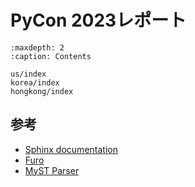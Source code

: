 # PyCon 2023レポート

```{toctree}
:maxdepth: 2
:caption: Contents

us/index
korea/index
hongkong/index
```

## 参考

* [Sphinx documentation](https://www.sphinx-doc.org/ja/master)
* [Furo](https://pradyunsg.me/furo/)
* [MyST Parser](https://myst-parser.readthedocs.io/en/latest/)
